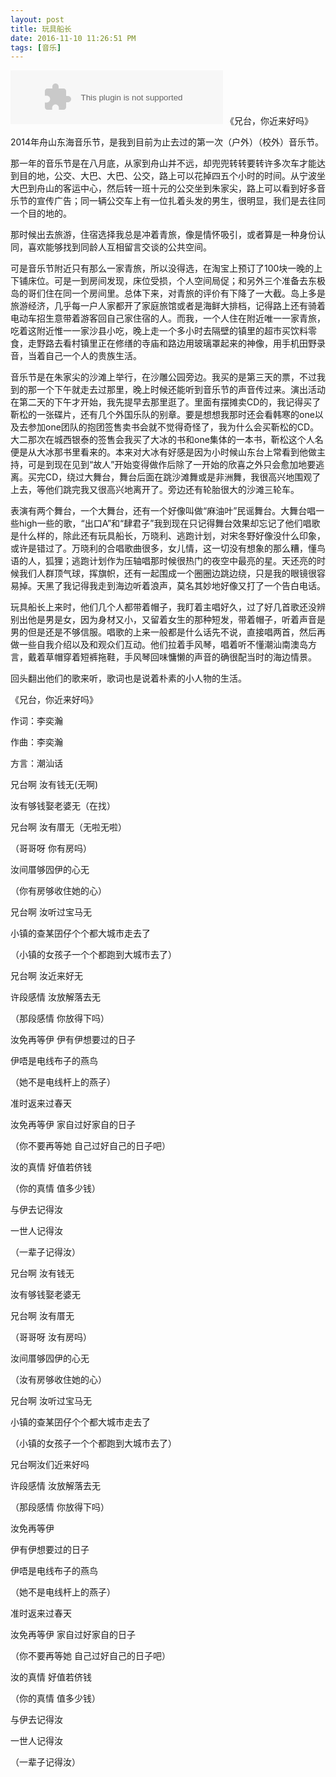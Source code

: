 ```yaml
---
layout: post
title: 玩具船长
date: 2016-11-10 11:26:51 PM 
tags: [音乐]
---
```


<embed src="http://music.163.com/style/swf/widget.swf?sid=427416365&type=2&auto=0&width=320&height=66" width="340" height="86"  allowNetworking="all">
《兄台，你近来好吗》

2014年舟山东海音乐节，是我到目前为止去过的第一次（户外）（校外）音乐节。

那一年的音乐节是在八月底，从家到舟山并不远，却兜兜转转要转许多次车才能达到目的地，公交、大巴、大巴、公交，路上可以花掉四五个小时的时间。从宁波坐大巴到舟山的客运中心，然后转一班十元的公交坐到朱家尖，路上可以看到好多音乐节的宣传广告；同一辆公交车上有一位扎着头发的男生，很明显，我们是去往同一个目的地的。

那时候出去旅游，住宿选择我总是冲着青旅，像是情怀吸引，或者算是一种身份认同，喜欢能够找到同龄人互相留言交谈的公共空间。

可是音乐节附近只有那么一家青旅，所以没得选，在淘宝上预订了100块一晚的上下铺床位。可是一到房间发现，床位受损，个人空间局促；和另外三个准备去东极岛的哥们住在同一个房间里。总体下来，对青旅的评价有下降了一大截。岛上多是旅游经济，几乎每一户人家都开了家庭旅馆或者是海鲜大排档，记得路上还有骑着电动车招生意带着游客回自己家住宿的人。而我，一个人住在附近唯一一家青旅，吃着这附近惟一一家沙县小吃，晚上走一个多小时去隔壁的镇里的超市买饮料零食，走野路去看村镇里正在修缮的寺庙和路边用玻璃罩起来的神像，用手机田野录音，当着自己一个人的贵族生活。

音乐节是在朱家尖的沙滩上举行，在沙雕公园旁边。我买的是第三天的票，不过我到的那一个下午就走去过那里，晚上时候还能听到音乐节的声音传过来。演出活动在第二天的下午才开始，我先提早去那里逛了。里面有摆摊卖CD的，我记得买了靳松的一张碟片，还有几个外国乐队的别章。要是想想我那时还会看韩寒的one以及去参加one团队的抱团签售卖书会就不觉得奇怪了，我为什么会买靳松的CD。大二那次在城西银泰的签售会我买了大冰的书和one集体的一本书，靳松这个人名便是从大冰那书里看来的。本来对大冰有好感是因为小时候山东台上常看到他做主持，可是到现在见到“故人”开始变得做作后除了一开始的欣喜之外只会愈加地要逃离。买完CD，绕过大舞台，舞台后面在跳沙滩舞或是非洲舞，我很高兴地围观了上去，等他们跳完我又很高兴地离开了。旁边还有轮胎很大的沙滩三轮车。

表演有两个舞台，一个大舞台，还有一个好像叫做“麻油叶”民谣舞台。大舞台唱一些high一些的歌，“出口A”和“肆君子”我到现在只记得舞台效果却忘记了他们唱歌是什么样的，除此还有玩具船长，万晓利、逃跑计划，对宋冬野好像没什么印象，或许是错过了。万晓利的合唱歌曲很多，女儿情，这一切没有想象的那么糟，懂鸟语的人，狐狸；逃跑计划作为压轴唱那时候很热门的夜空中最亮的星。天还亮的时候我们人群顶气球，挥旗帜，还有一起围成一个圈圈边跳边绕，只是我的眼镜很容易掉。天黑了我记得我走到海边听着浪声，莫名其妙地好像又打了一个告白电话。

玩具船长上来时，他们几个人都带着帽子，我盯着主唱好久，过了好几首歌还没辨别出他是男是女，因为身材又小，又留着女生的那种短发，带着帽子，听着声音是男的但是还是不够信服。唱歌的上来一般都是什么话先不说，直接唱两首，然后再做一些自我介绍以及和观众们互动。他们拉着手风琴，唱着听不懂潮汕南澳岛方言，戴着草帽穿着短裤拖鞋，手风琴回味慵懒的声音的确很配当时的海边情景。

回头翻出他们的歌来听，歌词也是说着朴素的小人物的生活。

《兄台，你近来好吗》

作词：李奕瀚

作曲：李奕瀚

方言：潮汕话

兄台啊 汝有钱无(无啊)

汝有够钱娶老婆无（在找）

兄台啊 汝有厝无（无啦无啦）

（哥哥呀 你有房吗）

汝间厝够囥伊的心无

（你有房够收住她的心）

兄台啊 汝听过宝马无


小镇的查某囝仔个个都大城市走去了

（小镇的女孩子一个个都跑到大城市去了）

兄台啊 汝近来好无


许段感情 汝放解落去无

（那段感情 你放得下吗）

汝免再等伊 伊有伊想要过的日子


伊唔是电线布子的燕鸟

（她不是电线杆上的燕子）

准时返来过春天


汝免再等伊 家自过好家自的日子

（你不要再等她 自己过好自己的日子吧）

汝的真情 好值若侪钱

（你的真情 值多少钱）

与伊去记得汝


一世人记得汝

（一辈子记得汝）

兄台啊 汝有钱无


汝有够钱娶老婆无


兄台啊 汝有厝无

（哥哥呀 汝有房吗）

汝间厝够囥伊的心无

（汝有房够收住她的心）

兄台啊 汝听过宝马无


小镇的查某囝仔个个都大城市走去了

（小镇的女孩子一个个都跑到大城市去了）

兄台啊汝们近来好吗


许段感情 汝放解落去无

（那段感情 你放得下吗）

汝免再等伊


伊有伊想要过的日子


伊唔是电线布子的燕鸟

（她不是电线杆上的燕子）

准时返来过春天


汝免再等伊 家自过好家自的日子

（你不要再等她 自己过好自己的日子吧）

汝的真情 好值若侪钱

（你的真情 值多少钱）

与伊去记得汝


一世人记得汝

（一辈子记得汝）